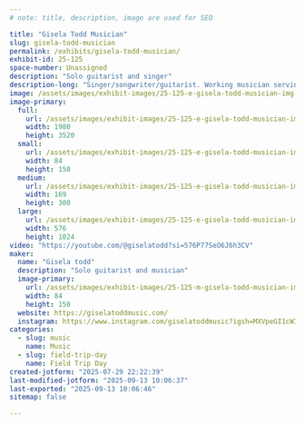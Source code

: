 ```yaml
---
# note: title, description, image are used for SEO

title: "Gisela Todd Musician"
slug: gisela-todd-musician
permalink: /exhibits/gisela-todd-musician/
exhibit-id: 25-125
space-number: Unassigned
description: "Solo guitarist and singer"
description-long: "Singer/songwriter/guitarist. Working musician serving central Florida but can also be available for other parts of Florida. Occasional busker 🎶🎤🥰"
image: /assets/images/exhibit-images/25-125-e-gisela-todd-musician-img-4539-5547-169x300.jpeg
image-primary: 
  full:
    url: /assets/images/exhibit-images/25-125-e-gisela-todd-musician-img-4539-5547-full.jpeg
    width: 1980
    height: 3520
  small:
    url: /assets/images/exhibit-images/25-125-e-gisela-todd-musician-img-4539-5547-84x150.jpeg
    width: 84
    height: 150
  medium:
    url: /assets/images/exhibit-images/25-125-e-gisela-todd-musician-img-4539-5547-169x300.jpeg
    width: 169
    height: 300
  large:
    url: /assets/images/exhibit-images/25-125-e-gisela-todd-musician-img-4539-5547-576x1024.jpeg
    width: 576
    height: 1024
video: "https://youtube.com/@giselatodd?si=576P77SeO6J6h3CV"
maker: 
  name: "Gisela todd"
  description: "Solo guitarist and musician"
  image-primary:
    url: /assets/images/exhibit-images/25-125-m-gisela-todd-musician-img-4539-84x150.jpeg
    width: 84
    height: 150
  website: https://giselatoddmusic.com/
  instagram: https://www.instagram.com/giselatoddmusic?igsh=MXVpeGI1cWI5dWZlZA%3D%3D&utm_source=qr
categories: 
  - slug: music
    name: Music
  - slug: field-trip-day
    name: Field Trip Day
created-jotform: "2025-07-29 22:22:39"
last-modified-jotform: "2025-09-13 10:06:37"
last-exported: "2025-09-13 10:06:46"
sitemap: false

---
```

